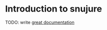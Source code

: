 # Introduction to snujure

TODO: write [great documentation](http://jacobian.org/writing/what-to-write/)
